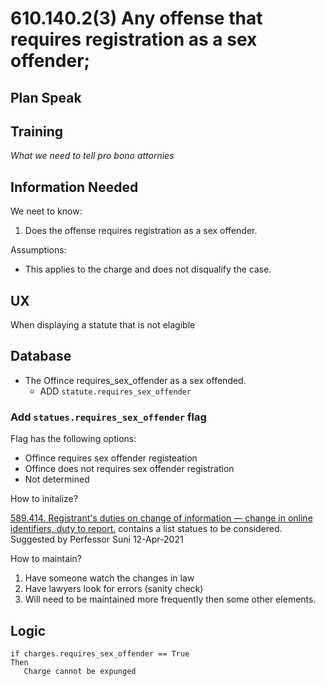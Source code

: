 # 610.140.2(3) Any offense that requires registration as a sex offender;

## Plan Speak

## Training

*What we need to tell pro bono attornies* 


## Information Needed

We neet to know:

1. Does the offense requires registration as a sex offender.

Assumptions:

* This applies to the charge and does not disqualify the case.
  

## UX

When displaying a statute that is not elagible 

## Database

* The Offince requires_sex_offender as a sex offended.
   * ADD `statute.requires_sex_offender`


### Add `statues.requires_sex_offender` flag

Flag has the following options:

* Offince requires sex offender registeation
* Offince does not requires sex offender registration
* Not determined

How to initalize?

[589.414.  Registrant's duties on change of information — change in online identifiers, duty to report.](https://www.revisor.mo.gov/main/OneSection.aspx?section=589.414) contains a list statues to be considered.  Suggested by Perfessor Suni 12-Apr-2021

How to maintain?

1. Have someone watch the changes in law
2. Have lawyers look for errors (sanity check)
3. Will need to be maintained more frequently then some other elements.

## Logic

```
if charges.requires_sex_offender == True
Then
   Charge cannot be expunged
```

